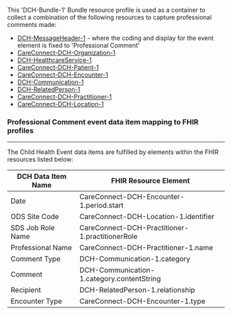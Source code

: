 This 'DCH-Bundle-1' Bundle resource profile is used as a container to collect a combination of the following resources to capture professional comments made:

- [DCH-MessageHeader-1] - where the coding and display for the event element is fixed to 'Professional Comment'
- [CareConnect-DCH-Organization-1]
- [DCH-HealthcareService-1]
- [CareConnect-DCH-Patient-1]
- [CareConnect-DCH-Encounter-1]
- [DCH-Communication-1]
- [DCH-RelatedPerson-1]
- [CareConnect-DCH-Practitioner-1]
- [CareConnect-DCH-Location-1]
                                                                                                   
### Professional Comment event data item mapping to FHIR profiles ###
----------
The Child Health Event data items are fulfilled by elements within the FHIR resources listed below:

| DCH Data Item Name | FHIR Resource Element                           |
|--------------------|-------------------------------------------------|
| Date               | CareConnect-DCH-Encounter-1.period.start        |
| ODS Site Code      | CareConnect-DCH-Location-1.identifier           |
| SDS Job Role Name  | CareConnect-DCH-Practitioner-1.practitionerRole |
| Professional Name  | CareConnect-DCH-Practitioner-1.name               |
| Comment Type       | DCH-Communication-1.category                    |
| Comment            | DCH-Communication-1.category.contentString      |
| Recipient          | DCH-RelatedPerson-1.relationship                |
| Encounter Type     | CareConnect-DCH-Encounter-1.type                |


[DCH-MessageHeader-1]:dch-messageheader-1.html
[CareConnect-DCH-Organization-1]:careconnect-organization-1.html
[CareConnect-DCH-Patient-1]:careconnect-dch-patient-1.html
[CareConnect-DCH-Encounter-1]:careconnect-dch-encounter-1.html
[CareConnect-DCH-Practitioner-1]:careconnect-dch-practitioner-1.html
[CareConnect-DCH-Location-1]:careconnect-dch-location-1.html
[DCH-Communication-1]:dch-communication-1.html
[DCH-RelatedPerson-1]:dch-relatedperson-1.html
[DCH-HealthcareService-1]:dch-healthcareservice-1.html
